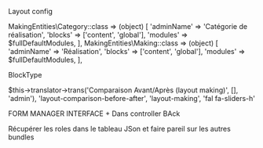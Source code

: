 Layout config      

MakingEntities\Category::class => (object) [
                'adminName' => 'Catégorie de réalisation',
                'blocks' => ['content', 'global'],
                'modules' => $fullDefaultModules,
            ],
            MakingEntities\Making::class => (object) [
                'adminName' => 'Réalisation',
                'blocks' => ['content', 'global'],
                'modules' => $fullDefaultModules,
            ],


BlockType

$this->translator->trans('Comparaison Avant/Après (layout making)', [], 'admin'), 'layout-comparison-before-after', 'layout-making', 'fal fa-sliders-h'

FORM MANAGER INTERFACE + Dans controller BAck

Récupérer les roles dans le tableau JSon et faire pareil sur les autres bundles